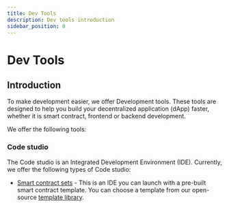 ```yaml
---
title: Dev Tools
description: Dev tools introduction
sidebar_position: 0
---
```


# Dev Tools

## Introduction

To make development easier, we offer Development tools. These tools are designed to help you build your decentralized application (dApp) faster, whether it is smart contract, frontend or backend development.

We offer the following tools:

### Code studio

The Code studio is an Integrated Development Environment (IDE). Currently, we offer the following types of Code studio:

- [Smart contract sets](./0_code-studio/1_smart-contract-sets/1_smart-contract-sets.md) - This is an IDE you can launch with a pre-built smart contract template. You can choose a template from our open-source [template library](./0_code-studio/1_smart-contract-sets/2_smart-contract-templates.md).
